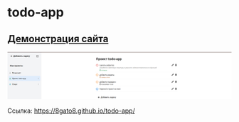 # todo-app

## [Демонстрация сайта](https://8gato8.github.io/todo-app/)

<div align="center">
  <img src="./src/assets/img/todo-app.png">
</div>

Ссылка: https://8gato8.github.io/todo-app/

